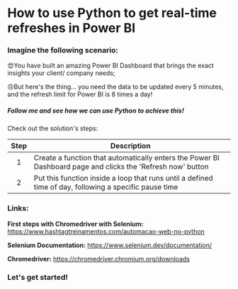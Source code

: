 # How to use Python to get real-time refreshes in Power BI

### Imagine the following scenario:
😍You have built an amazing Power BI Dashboard that brings the exact insights your client/ company needs;

😣But here's the thing… you need the data to be updated every 5 minutes, and the refresh limit for Power BI is 8 times a day!

##### Follow me and see how we can use Python to achieve this!


Check out the solution's steps:

| Step  | Description |
| :---:  | --- |
| 1 | Create a function that automatically enters the Power BI Dashboard page and clicks the 'Refresh now' button  |
| 2 | Put this function inside a loop that runs until a defined time of day, following a specific pause time  |

### Links:
**First steps with Chromedriver with Selenium:** https://www.hashtagtreinamentos.com/automacao-web-no-python

**Selenium Documentation:** https://www.selenium.dev/documentation/

**Chromedriver:** https://chromedriver.chromium.org/downloads




### Let's get started!
